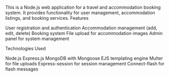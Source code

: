 This is a Node.js web application for a travel and accommodation booking system. It provides functionality for user management, accommodation listings, and booking services.
Features

User registration and authentication
Accommodation management (add, edit, delete)
Booking system
File upload for accommodation images
Admin panel for system management

Technologies Used

Node.js
Express.js
MongoDB with Mongoose
EJS templating engine
Multer for file uploads
Express-session for session management
Connect-flash for flash messages
